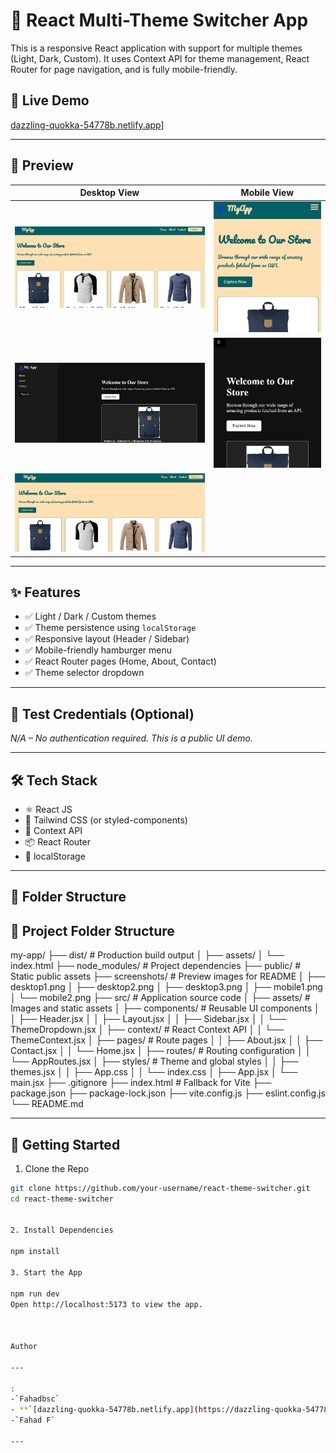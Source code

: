# 🎨 React Multi-Theme Switcher App

This is a responsive React application with support for multiple themes (Light, Dark, Custom). It uses Context API for theme management, React Router for page navigation, and is fully mobile-friendly.

## 🚀 Live Demo
[dazzling-quokka-54778b.netlify.app](https://dazzling-quokka-54778b.netlify.app/)]

---

## 📸 Preview

| Desktop View | Mobile View |
|--------------|-------------|
| ![Desktop](./screenshots/desktop1.png) | ![Mobile](./screenshots/mobile1.png) |
| ![Desktop](./screenshots/desktop2.png) | ![Mobile](./screenshots/mobile2.png) |
| ![Desktop](./screenshots/desktop3.png) |  


---

## ✨ Features

- ✅ Light / Dark / Custom themes
- ✅ Theme persistence using `localStorage`
- ✅ Responsive layout (Header / Sidebar)
- ✅ Mobile-friendly hamburger menu
- ✅ React Router pages (Home, About, Contact)
- ✅ Theme selector dropdown

---

## 🧪 Test Credentials (Optional)

_N/A – No authentication required. This is a public UI demo._

---

## 🛠️ Tech Stack

- ⚛️ React JS
- 🎨 Tailwind CSS (or styled-components)
- 🧠 Context API
- 📦 React Router
- 💾 localStorage

---

## 📁 Folder Structure
## 📁 Project Folder Structure

my-app/
├── dist/                     # Production build output
│   ├── assets/
│   └── index.html
├── node_modules/             # Project dependencies
├── public/                   # Static public assets
├── screenshots/              # Preview images for README
│   ├── desktop1.png
│   ├── desktop2.png
│   ├── desktop3.png
│   ├── mobile1.png
│   └── mobile2.png
├── src/                      # Application source code
│   ├── assets/               # Images and static assets
│   ├── components/           # Reusable UI components
│   │   ├── Header.jsx
│   │   ├── Layout.jsx
│   │   ├── Sidebar.jsx
│   │   └── ThemeDropdown.jsx
│   ├── context/              # React Context API
│   │   └── ThemeContext.jsx
│   ├── pages/                # Route pages
│   │   ├── About.jsx
│   │   ├── Contact.jsx
│   │   └── Home.jsx
│   ├── routes/               # Routing configuration
│   │   └── AppRoutes.jsx
│   ├── styles/               # Theme and global styles
│   │   ├── themes.jsx
│   │   ├── App.css
│   │   └── index.css
│   ├── App.jsx
│   └── main.jsx
├── .gitignore
├── index.html                # Fallback for Vite
├── package.json
├── package-lock.json
├── vite.config.js
├── eslint.config.js
└── README.md


---

## 🚀 Getting Started

1. Clone the Repo

```bash
git clone https://github.com/your-username/react-theme-switcher.git
cd react-theme-switcher


2. Install Dependencies

npm install

3. Start the App

npm run dev
Open http://localhost:5173 to view the app.



Author

---

:
-`Fahadbsc`
- **`[dazzling-quokka-54778b.netlify.app](https://dazzling-quokka-54778b.netlify.app/)]`
-`Fahad F`

---


